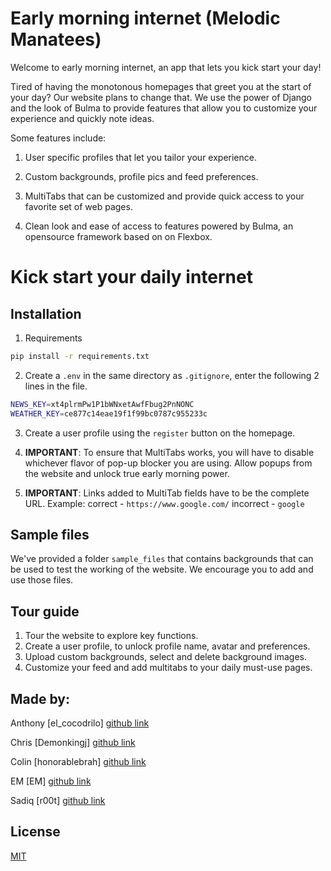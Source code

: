 # Early morning internet (Melodic Manatees)
Welcome to early morning internet, an app that lets you kick start your day!

Tired of having the monotonous homepages that greet you at the start of your day? Our website plans to change that. We use the power of Django and the look of Bulma to provide features that allow you to customize your experience and quickly note ideas.

Some features include:

1. User specific profiles that let you tailor your experience.

2. Custom backgrounds, profile pics and feed preferences.

3. MultiTabs that can be customized and provide quick access to your favorite set of web pages. 

4. Clean look and ease of access to features powered by Bulma, an opensource framework based on on Flexbox. 


# Kick start your daily internet



## Installation

1. Requirements

```bash
pip install -r requirements.txt
```
2. Create a `.env` in the same directory as `.gitignore`, enter the following 2 lines in the file.
```bash
NEWS_KEY=xt4plrmPw1P1bWNxetAwfFbug2PnNONC
WEATHER_KEY=ce877c14eae19f1f99bc0787c955233c
```
3. Create a user profile using the `register` button on the homepage.

4. **IMPORTANT**: To ensure that MultiTabs works, you will have to disable whichever flavor of pop-up blocker you are using. Allow popups from the website and unlock true early morning power. 

5. **IMPORTANT**: Links added to MultiTab fields have to be the complete URL. Example: correct - `https://www.google.com/` incorrect - `google` 

## Sample files
We've provided a folder `sample_files` that contains backgrounds that can be used to test the working of the website. We encourage you to add and use those files. 

## Tour guide

1. Tour the website to explore key functions.
2. Create a user profile, to unlock profile name, avatar and preferences.
3. Upload custom backgrounds, select and delete background images. 
4. Customize your feed and add multitabs to your daily must-use pages.

## Made by:
Anthony [el_cocodrilo] [github link](https://github.com/aedwardg)

Chris [Demonkingj] [github link](https://github.com/cdrandin)

Colin [honorablebrah] [github link](https://github.com/ccbass)

EM [EM] [github link](https://github.com/eunminlee)

Sadiq [r00t] [github link](https://github.com/sadiq-pasha)

## License
[MIT](https://choosealicense.com/licenses/mit/)
